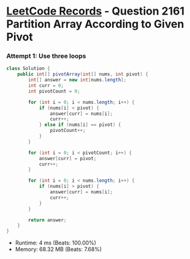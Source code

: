 # [LeetCode Records](../../README.md) - Question 2161 Partition Array According to Given Pivot

### Attempt 1: Use three loops
```java
class Solution {
    public int[] pivotArray(int[] nums, int pivot) {
        int[] answer = new int[nums.length];
        int curr = 0;
        int pivotCount = 0;

        for (int i = 0; i < nums.length; i++) {
            if (nums[i] < pivot) {
                answer[curr] = nums[i];
                curr++;
            } else if (nums[i] == pivot) {
                pivotCount++;
            }
        }

        for (int i = 0; i < pivotCount; i++) {
            answer[curr] = pivot;
            curr++;
        }

        for (int i = 0; i < nums.length; i++) {
            if (nums[i] > pivot) {
                answer[curr] = nums[i];
                curr++;
            }
        }

        return answer;
    }
}
```
- Runtime: 4 ms (Beats: 100.00%)
- Memory: 68.32 MB (Beats: 7.68%)

<br>
